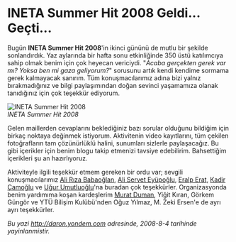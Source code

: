 # INETA Summer Hit 2008 Geldi... Geçti... 

Bugün **INETA Summer Hit 2008**'in ikinci gününü de mutlu bir şekilde
sonlandırdık. Yaz aylarında bir hafta sonu etkinliğinde 350 üstü
katılımcıya sahip olmak benim için çok heyecan vericiydi. "*Acaba
gerçekten gerek var mı? Yoksa ben mi gaza geliyorum?*" sorusunu artık
kendi kendime sormama gerek kalmayacak sanırım. Tüm konuşmacılarımız
adına bizi yalnız bırakmadığınız ve bilgi paylaşımından doğan sevinci
yaşamamıza olanak tanıdığınız için çok teşekkür ediyorum.

![INETA Summer Hit
2008](../media/INETA_Summer_Hit_2008_Geldi_Gecti/03082008_1.jpg)\
*INETA Summer Hit 2008*

Gelen maillerden cevaplarını beklediğiniz bazı sorular olduğunu bildiğim
için birkaç noktaya değinmek istiyorum. Aktivitenin video kayıtlarını,
tüm çekilen fotoğrafların tam çözünürlüklü halini, sunumları sizlerle
paylaşacağız. Bu gibi içerikler için benim blogu takip etmenizi tavsiye
edebilirim. Bahsettiğim içerikleri şu an hazırlıyoruz.

Aktiviteyle ilgili teşekkür etmem gereken bir ordu var; sevgili
konuşmacılarımız [Ali Rıza Babaoğlan](http://www.alibabaoglan.com/),
[Ali Servet Eyüpoğlu](http://alieyuboglu.blogspot.com/), [Eralp
Erat](http://www.eralperat.com/), [Kadir
Çamoğlu](http://kadircamoglu.blogspot.com/) ve [Uğur
Umutluoğlu](http://umutluoglu.blogspot.com/)'na buradan çok teşekkürler.
Organizasyonda benim yardımıma koşan kardeşlerim [Murat
Duman](http://www.muratduman.net/), Yiğit Kıran, Görkem Güngör ve YTÜ
Bilişim Kulübü'nden Oğuz Yılmaz, M. Zeki Ersen'e de ayrı ayrı
teşekkürler.


*Bu yazi http://daron.yondem.com adresinde, 2008-8-4 tarihinde yayinlanmistir.*
